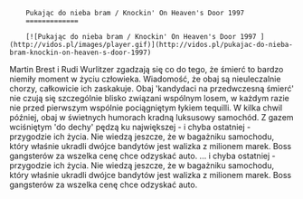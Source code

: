 
        Pukając do nieba bram / Knockin' On Heaven's Door 1997 
        =============
        
        [![Pukając do nieba bram / Knockin' On Heaven's Door 1997 ](http://vidos.pl/images/player.gif)](http://vidos.pl/pukajac-do-nieba-bram-knockin-on-heaven-s-door-1997)
        
        
 Martin Brest i Rudi Wurlitzer zgadzają się co do tego, że śmierć to bardzo niemiły moment w życiu człowieka. Wiadomość, że obaj są nieuleczalnie chorzy, całkowicie ich zaskakuje. Obaj 'kandydaci na przedwczesną śmierć' nie czują się szczególnie blisko związani wspólnym losem, w każdym razie nie przed pierwszym wspólnie pociągniętym łykiem tequilli. W kilka chwil później, obaj w świetnych humorach kradną luksusowy samochód. Z gazem wciśniętym 'do dechy' pędzą ku największej - i chyba ostatniej - przygodzie ich życia. Nie wiedzą jeszcze, że w bagażniku samochodu, który właśnie ukradli dwójce bandytów jest walizka z milionem marek. Boss gangsterów za wszelka cenę chce odzyskać auto.   ... i chyba ostatniej - przygodzie ich życia. Nie wiedzą jeszcze, że w bagażniku samochodu, który właśnie ukradli dwójce bandytów jest walizka z milionem marek. Boss gangsterów za wszelka cenę chce odzyskać auto.
    
